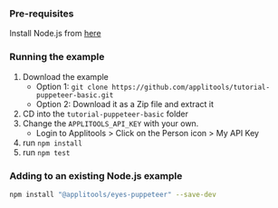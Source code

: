 ### Pre-requisites

Install Node.js from [here](https://nodejs.org/en/)

### Running the example

1. Download the example
    * Option 1: `git clone https://github.com/applitools/tutorial-puppeteer-basic.git`
    * Option 2: Download it as a Zip file and extract it
2. CD into the `tutorial-puppeteer-basic` folder
3. Change the `APPLITOOLS_API_KEY` with your own.
    * Login to Applitools > Click on the Person icon > My API Key
4. run `npm install`
5. run `npm test`

### Adding to an existing Node.js example

```sh
npm install "@applitools/eyes-puppeteer" --save-dev
```

